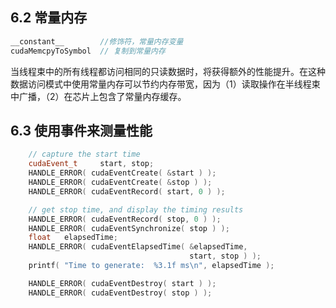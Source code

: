 
## 6.2 常量内存

```c++
__constant__        //修饰符，常量内存变量
cudaMemcpyToSymbol  // 复制到常量内存
```

当线程束中的所有线程都访问相同的只读数据时，将获得额外的性能提升。在这种数据访问模式中使用常量内存可以节约内存带宽，因为（1）读取操作在半线程束中广播，（2）在芯片上包含了常量内存缓存。


## 6.3 使用事件来测量性能

```c++
    // capture the start time
    cudaEvent_t     start, stop;
    HANDLE_ERROR( cudaEventCreate( &start ) );
    HANDLE_ERROR( cudaEventCreate( &stop ) );
    HANDLE_ERROR( cudaEventRecord( start, 0 ) );

    // get stop time, and display the timing results
    HANDLE_ERROR( cudaEventRecord( stop, 0 ) );
    HANDLE_ERROR( cudaEventSynchronize( stop ) );
    float   elapsedTime;
    HANDLE_ERROR( cudaEventElapsedTime( &elapsedTime,
                                        start, stop ) );
    printf( "Time to generate:  %3.1f ms\n", elapsedTime );

    HANDLE_ERROR( cudaEventDestroy( start ) );
    HANDLE_ERROR( cudaEventDestroy( stop ) );
```



